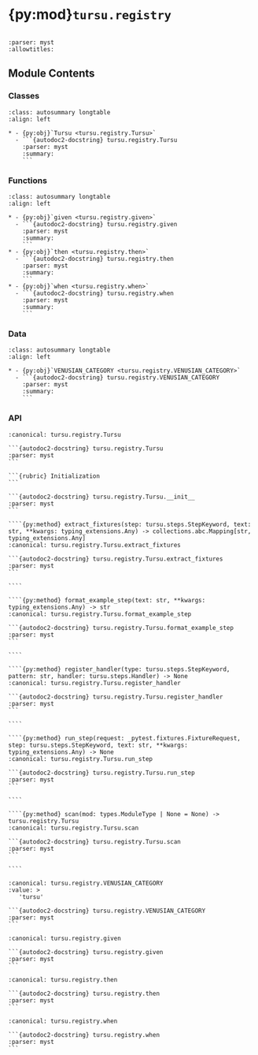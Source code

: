 # {py:mod}`tursu.registry`

```{py:module} tursu.registry
```

```{autodoc2-docstring} tursu.registry
:parser: myst
:allowtitles:
```

## Module Contents

### Classes

````{list-table}
:class: autosummary longtable
:align: left

* - {py:obj}`Tursu <tursu.registry.Tursu>`
  - ```{autodoc2-docstring} tursu.registry.Tursu
    :parser: myst
    :summary:
    ```
````

### Functions

````{list-table}
:class: autosummary longtable
:align: left

* - {py:obj}`given <tursu.registry.given>`
  - ```{autodoc2-docstring} tursu.registry.given
    :parser: myst
    :summary:
    ```
* - {py:obj}`then <tursu.registry.then>`
  - ```{autodoc2-docstring} tursu.registry.then
    :parser: myst
    :summary:
    ```
* - {py:obj}`when <tursu.registry.when>`
  - ```{autodoc2-docstring} tursu.registry.when
    :parser: myst
    :summary:
    ```
````

### Data

````{list-table}
:class: autosummary longtable
:align: left

* - {py:obj}`VENUSIAN_CATEGORY <tursu.registry.VENUSIAN_CATEGORY>`
  - ```{autodoc2-docstring} tursu.registry.VENUSIAN_CATEGORY
    :parser: myst
    :summary:
    ```
````

### API

`````{py:class} Tursu()
:canonical: tursu.registry.Tursu

```{autodoc2-docstring} tursu.registry.Tursu
:parser: myst
```

```{rubric} Initialization
```

```{autodoc2-docstring} tursu.registry.Tursu.__init__
:parser: myst
```

````{py:method} extract_fixtures(step: tursu.steps.StepKeyword, text: str, **kwargs: typing_extensions.Any) -> collections.abc.Mapping[str, typing_extensions.Any]
:canonical: tursu.registry.Tursu.extract_fixtures

```{autodoc2-docstring} tursu.registry.Tursu.extract_fixtures
:parser: myst
```

````

````{py:method} format_example_step(text: str, **kwargs: typing_extensions.Any) -> str
:canonical: tursu.registry.Tursu.format_example_step

```{autodoc2-docstring} tursu.registry.Tursu.format_example_step
:parser: myst
```

````

````{py:method} register_handler(type: tursu.steps.StepKeyword, pattern: str, handler: tursu.steps.Handler) -> None
:canonical: tursu.registry.Tursu.register_handler

```{autodoc2-docstring} tursu.registry.Tursu.register_handler
:parser: myst
```

````

````{py:method} run_step(request: _pytest.fixtures.FixtureRequest, step: tursu.steps.StepKeyword, text: str, **kwargs: typing_extensions.Any) -> None
:canonical: tursu.registry.Tursu.run_step

```{autodoc2-docstring} tursu.registry.Tursu.run_step
:parser: myst
```

````

````{py:method} scan(mod: types.ModuleType | None = None) -> tursu.registry.Tursu
:canonical: tursu.registry.Tursu.scan

```{autodoc2-docstring} tursu.registry.Tursu.scan
:parser: myst
```

````

`````

````{py:data} VENUSIAN_CATEGORY
:canonical: tursu.registry.VENUSIAN_CATEGORY
:value: >
   'tursu'

```{autodoc2-docstring} tursu.registry.VENUSIAN_CATEGORY
:parser: myst
```

````

````{py:function} given(pattern: str) -> typing.Callable[[tursu.steps.Handler], tursu.steps.Handler]
:canonical: tursu.registry.given

```{autodoc2-docstring} tursu.registry.given
:parser: myst
```
````

````{py:function} then(pattern: str) -> typing.Callable[[tursu.steps.Handler], tursu.steps.Handler]
:canonical: tursu.registry.then

```{autodoc2-docstring} tursu.registry.then
:parser: myst
```
````

````{py:function} when(pattern: str) -> typing.Callable[[tursu.steps.Handler], tursu.steps.Handler]
:canonical: tursu.registry.when

```{autodoc2-docstring} tursu.registry.when
:parser: myst
```
````
